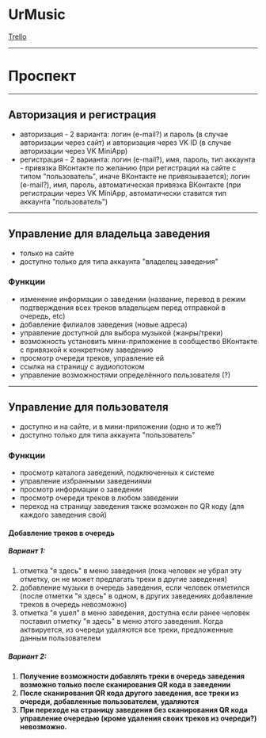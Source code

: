 # UrMusic

[Trello](https://trello.com/b/SViSLdYC/urmusic)

***

# Проспект

***

## Авторизация и регистрация

* авторизация - 2 варианта: логин (e-mail?) и пароль (в случае авторизации через сайт) и авторизация через VK ID (в случае авторизации через VK MiniApp)
* регистрация - 2 варианта: логин (e-mail?), имя, пароль, тип аккаунта - привязка ВКонтакте по желанию (при регистрации на сайте с типом "пользователь", иначе ВКонтакте не привязываается); логин (e-mail?), имя, пароль, автоматическая привязка ВКонтакте (при регистрации через VK MiniApp, автоматически ставится тип аккаунта "пользователь")

***

## Управление для владельца заведения
* только на сайте
* доступно только для типа аккаунта "владелец заведения"
### Функции
* изменение информации о заведении (название, перевод в режим подтверждения всех треков владельцем перед отправкой в очередь, etc)
* добавление филиалов заведения (новые адреса)
* управление доступной для выбора музыкой (жанры/треки)
* возможность установить мини-приложение в сообщество ВКонтакте с привязкой к конкретному заведению
* просмотр очереди треков, управление ей
* ссылка на страницу с аудиопотоком
* управление возможностями определённого пользователя (?)


*** 

## Управление для пользователя
* доступно и на сайте, и в мини-приложении (одно и то же?)
* доступно только для типа аккаунта "пользователь"
### Функции
* просмотр каталога заведений, подключенных к системе
* управление избранными заведениями
* просмотр информации о заведении
* просмотр очереди треков в любом заведении
* переход на страницу заведения также возможен по QR коду (для каждого заведения свой)
#### Добавление треков в очередь
##### Вариант 1: 
1. отметка "я здесь" в меню заведения (пока человек не убрал эту отметку, он не может предлагать треки в другие заведения)
2. добавление музыки в очередь заведения, если человек отметился (после отметки "я здесь" в одном, в других заведениях добавление треков в очередь невозможно)
3. отметка "я ушел" в меню заведения, доступна если ранее человек поставил отметку "я здесь" в меню этого заведения. Когда актвируется, из очереди удаляются все треки, предложенные данным пользователем
##### __Вариант 2:__
1. __Получение возможности добавлять треки в очередь заведения возможно только после сканирования QR кода в заведении__
2. __После сканирования QR кода другого заведения, все треки из очереди, добавленные пользователем, удаляются__
3. __При переходе на страницу заведения без сканирования QR кода управление очередью (кроме удаления своих треков из очереди?) невозможно.__